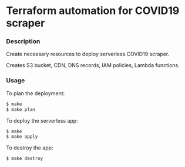 # Terraform automation for COVID19 scraper

### Description
Create necessary resources to deploy serverless COVID19 scraper.

Creates S3 bucket, CDN, DNS records, IAM policies, Lambda functions.

### Usage
To plan the deployment:
```bash
$ make
$ make plan
```

To deploy the serverless app:
```bash
$ make
$ make apply
```

To destroy the app:
```bash
$ make destroy
```
